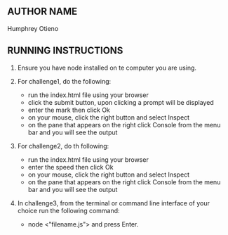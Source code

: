 ## AUTHOR NAME
Humphrey Otieno

## RUNNING INSTRUCTIONS
1. Ensure you have node installed on te computer you are using.

2. For challenge1, do the following:

    - run the index.html file using your browser
    - click the submit button, upon clicking a prompt will be displayed
    - enter the mark then click Ok
    - on your mouse, click the right button and select Inspect
    - on the pane that appears on the right click Console from the menu bar and you will see the output

3. For challenge2, do th following:
    
    - run the index.html file using your browser
    - enter the speed then click Ok
    - on your mouse, click the right button and select Inspect
    - on the pane that appears on the right click Console from the menu bar and you will see the output

4. In challenge3, from the terminal or command line interface of your choice run the following command:

    - node <"filename.js"> and press Enter.
